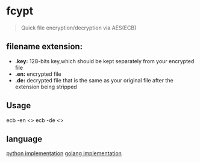 # fcypt
> Quick file encryption/decryption via AES(ECB) 


## filename extension:

* __.key:__ 128-bits key,which should be kept separately from your encrypted file
* __.en:__ encrypted file
* __.de:__ decrypted file that is the same as your original file after the extension being stripped

## Usage
ecb -en <<your file waits to be encrypted>>
ecb -de <<your file has been encrypted and waits to be decrypted>>

## language
[python implementation](https://github.com/nichtsen/symk-fcrypto)
[golang implementation](https://github.com/nichtsen/fcypt)
